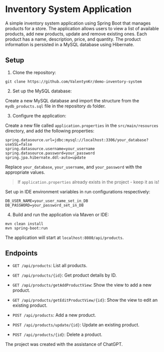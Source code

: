 # Inventory System Application

A simple inventory system application using Spring Boot that manages 
products for a store. The application allows users to view a list of 
available products, add new products, update and remove existing ones. 
Each product has a name, description, price, and quantity. The product 
information is persisted in a MySQL database using Hibernate.

## Setup

1. Clone the repository:

```
git clone https://github.com/ValentynKr/demo-inventory-system
```

2. Set up the MySQL database:

Create a new MySQL database and import the structure from the `mydb_products.sql` 
file in the repository `db` folder.

3. Configure the application:

Create a new file called `application.properties` in the `src/main/resources` directory, 
and add the following properties:

```
spring.datasource.url=jdbc:mysql://localhost:3306/your_database?useSSL=false
spring.datasource.username=your_username
spring.datasource.password=your_password
spring.jpa.hibernate.ddl-auto=update
```

Replace `your_database`, `your_username`, and `your_password` with the appropriate values.

>If `application.properties` already exists in the project - keep it as is!

Set up in IDE environment variables in run configurations respectively:

```
DB_USER_NAME=your_user_name_set_in_DB
DB_PASSWORD=your_password_set_in_DB
```

4. Build and run the application via Maven or IDE:

```
mvn clean install
mvn spring-boot:run
```

The application will start at `localhost:8080/api/products`.

## Endpoints

- `GET /api/products`: List all products.

- `GET /api/products/{id}`: Get product details by ID.

- `GET /api/products/getAddProductView`: Show the view to add a new product.

- `GET /api/products/getEditProductView/{id}`: Show the view to edit an existing product.

- `POST /api/products`: Add a new product.

- `POST /api/products/update/{id}`: Update an existing product.

- `POST /api/products/{id}`: Delete a product.

The project was created with the assistance of ChatGPT.